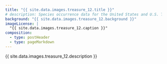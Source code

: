 ```yaml
---
title: "{{ site.data.images.treasure_12.title }}"
# description: Species occurrence data for the United States and U.S. Territories.
background: "{{ site.data.images.treasure_12.background }}"
imageLicense: |
  "{{ site.data.images.treasure_12.caption }}"
composition:
  - type: postHeader
  - type: pageMarkdown
---
```


{{ site.data.images.treasure_12.description }}